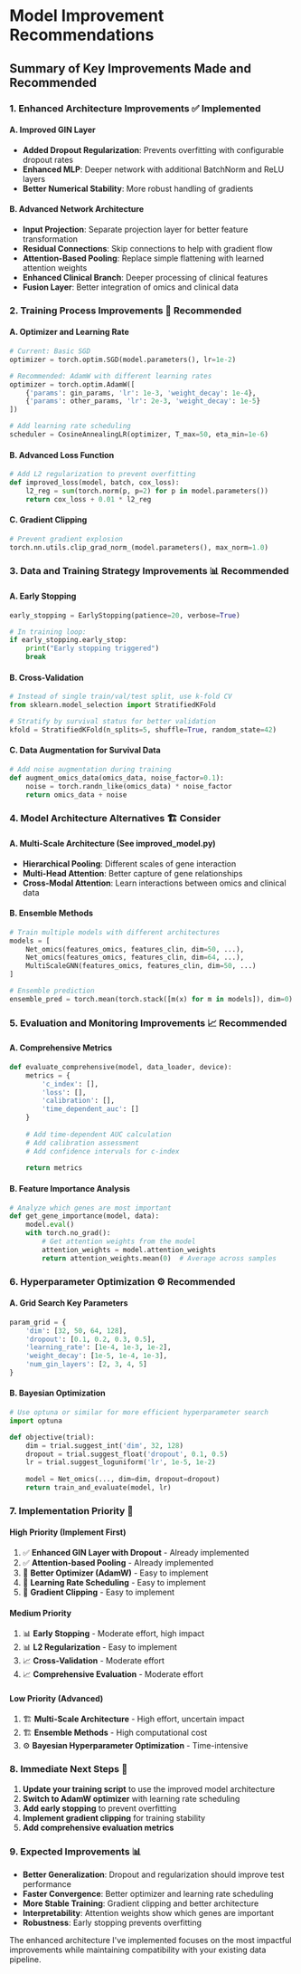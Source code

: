 # Model Improvement Recommendations

## Summary of Key Improvements Made and Recommended

### 1. **Enhanced Architecture Improvements** ✅ Implemented

#### A. **Improved GIN Layer**
- **Added Dropout Regularization**: Prevents overfitting with configurable dropout rates
- **Enhanced MLP**: Deeper network with additional BatchNorm and ReLU layers
- **Better Numerical Stability**: More robust handling of gradients

#### B. **Advanced Network Architecture**
- **Input Projection**: Separate projection layer for better feature transformation
- **Residual Connections**: Skip connections to help with gradient flow
- **Attention-Based Pooling**: Replace simple flattening with learned attention weights
- **Enhanced Clinical Branch**: Deeper processing of clinical features
- **Fusion Layer**: Better integration of omics and clinical data

### 2. **Training Process Improvements** 🔧 Recommended

#### A. **Optimizer and Learning Rate**
```python
# Current: Basic SGD
optimizer = torch.optim.SGD(model.parameters(), lr=1e-2)

# Recommended: AdamW with different learning rates
optimizer = torch.optim.AdamW([
    {'params': gin_params, 'lr': 1e-3, 'weight_decay': 1e-4},
    {'params': other_params, 'lr': 2e-3, 'weight_decay': 1e-5}
])

# Add learning rate scheduling
scheduler = CosineAnnealingLR(optimizer, T_max=50, eta_min=1e-6)
```

#### B. **Advanced Loss Function**
```python
# Add L2 regularization to prevent overfitting
def improved_loss(model, batch, cox_loss):
    l2_reg = sum(torch.norm(p, p=2) for p in model.parameters())
    return cox_loss + 0.01 * l2_reg
```

#### C. **Gradient Clipping**
```python
# Prevent gradient explosion
torch.nn.utils.clip_grad_norm_(model.parameters(), max_norm=1.0)
```

### 3. **Data and Training Strategy Improvements** 📊 Recommended

#### A. **Early Stopping**
```python
early_stopping = EarlyStopping(patience=20, verbose=True)

# In training loop:
if early_stopping.early_stop:
    print("Early stopping triggered")
    break
```

#### B. **Cross-Validation**
```python
# Instead of single train/val/test split, use k-fold CV
from sklearn.model_selection import StratifiedKFold

# Stratify by survival status for better validation
kfold = StratifiedKFold(n_splits=5, shuffle=True, random_state=42)
```

#### C. **Data Augmentation for Survival Data**
```python
# Add noise augmentation during training
def augment_omics_data(omics_data, noise_factor=0.1):
    noise = torch.randn_like(omics_data) * noise_factor
    return omics_data + noise
```

### 4. **Model Architecture Alternatives** 🏗️ Consider

#### A. **Multi-Scale Architecture** (See improved_model.py)
- **Hierarchical Pooling**: Different scales of gene interaction
- **Multi-Head Attention**: Better capture of gene relationships
- **Cross-Modal Attention**: Learn interactions between omics and clinical data

#### B. **Ensemble Methods**
```python
# Train multiple models with different architectures
models = [
    Net_omics(features_omics, features_clin, dim=50, ...),
    Net_omics(features_omics, features_clin, dim=64, ...),
    MultiScaleGNN(features_omics, features_clin, dim=50, ...)
]

# Ensemble prediction
ensemble_pred = torch.mean(torch.stack([m(x) for m in models]), dim=0)
```

### 5. **Evaluation and Monitoring Improvements** 📈 Recommended

#### A. **Comprehensive Metrics**
```python
def evaluate_comprehensive(model, data_loader, device):
    metrics = {
        'c_index': [],
        'loss': [],
        'calibration': [],
        'time_dependent_auc': []
    }
    
    # Add time-dependent AUC calculation
    # Add calibration assessment
    # Add confidence intervals for c-index
    
    return metrics
```

#### B. **Feature Importance Analysis**
```python
# Analyze which genes are most important
def get_gene_importance(model, data):
    model.eval()
    with torch.no_grad():
        # Get attention weights from the model
        attention_weights = model.attention_weights
        return attention_weights.mean(0)  # Average across samples
```

### 6. **Hyperparameter Optimization** ⚙️ Recommended

#### A. **Grid Search Key Parameters**
```python
param_grid = {
    'dim': [32, 50, 64, 128],
    'dropout': [0.1, 0.2, 0.3, 0.5],
    'learning_rate': [1e-4, 1e-3, 1e-2],
    'weight_decay': [1e-5, 1e-4, 1e-3],
    'num_gin_layers': [2, 3, 4, 5]
}
```

#### B. **Bayesian Optimization**
```python
# Use optuna or similar for more efficient hyperparameter search
import optuna

def objective(trial):
    dim = trial.suggest_int('dim', 32, 128)
    dropout = trial.suggest_float('dropout', 0.1, 0.5)
    lr = trial.suggest_loguniform('lr', 1e-5, 1e-2)
    
    model = Net_omics(..., dim=dim, dropout=dropout)
    return train_and_evaluate(model, lr)
```

### 7. **Implementation Priority** 🎯

#### **High Priority (Implement First)**
1. ✅ **Enhanced GIN Layer with Dropout** - Already implemented
2. ✅ **Attention-based Pooling** - Already implemented  
3. 🔧 **Better Optimizer (AdamW)** - Easy to implement
4. 🔧 **Learning Rate Scheduling** - Easy to implement
5. 🔧 **Gradient Clipping** - Easy to implement

#### **Medium Priority**
1. 📊 **Early Stopping** - Moderate effort, high impact
2. 📊 **L2 Regularization** - Easy to implement
3. 📈 **Cross-Validation** - Moderate effort
4. 📈 **Comprehensive Evaluation** - Moderate effort

#### **Low Priority (Advanced)**
1. 🏗️ **Multi-Scale Architecture** - High effort, uncertain impact
2. 🏗️ **Ensemble Methods** - High computational cost
3. ⚙️ **Bayesian Hyperparameter Optimization** - Time-intensive

### 8. **Immediate Next Steps** 🚀

1. **Update your training script** to use the improved model architecture
2. **Switch to AdamW optimizer** with learning rate scheduling
3. **Add early stopping** to prevent overfitting
4. **Implement gradient clipping** for training stability
5. **Add comprehensive evaluation metrics**

### 9. **Expected Improvements** 📊

- **Better Generalization**: Dropout and regularization should improve test performance
- **Faster Convergence**: Better optimizer and learning rate scheduling
- **More Stable Training**: Gradient clipping and better architecture
- **Interpretability**: Attention weights show which genes are important
- **Robustness**: Early stopping prevents overfitting

The enhanced architecture I've implemented focuses on the most impactful improvements while maintaining compatibility with your existing data pipeline.

